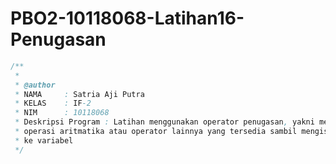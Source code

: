 # PBO2-10118068-Latihan16-Penugasan
```java
/**
 *
 * @author
 * NAMA     : Satria Aji Putra
 * KELAS    : IF-2
 * NIM      : 10118068
 * Deskripsi Program : Latihan menggunakan operator penugasan, yakni melakukan
 * operasi aritmatika atau operator lainnya yang tersedia sambil mengisi data
 * ke variabel
 */
 ```
